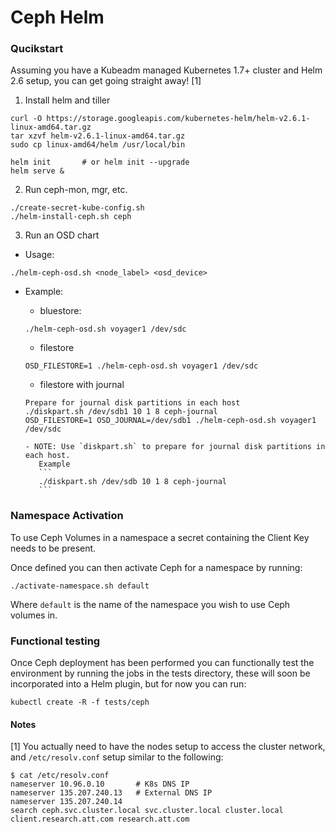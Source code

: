 # Ceph Helm

### Qucikstart

Assuming you have a Kubeadm managed Kubernetes 1.7+ cluster and Helm 2.6 setup, you can get going straight away! [1]

1. Install helm and tiller
```
curl -O https://storage.googleapis.com/kubernetes-helm/helm-v2.6.1-linux-amd64.tar.gz
tar xzvf helm-v2.6.1-linux-amd64.tar.gz 
sudo cp linux-amd64/helm /usr/local/bin

helm init       # or helm init --upgrade
helm serve &
```

2. Run ceph-mon, mgr, etc. 
```
./create-secret-kube-config.sh
./helm-install-ceph.sh ceph
```

3. Run an OSD chart
- Usage:
```
./helm-ceph-osd.sh <node_label> <osd_device>
```

- Example:
   - bluestore:
   ```
   ./helm-ceph-osd.sh voyager1 /dev/sdc
   ```

   - filestore
   ```
   OSD_FILESTORE=1 ./helm-ceph-osd.sh voyager1 /dev/sdc
   ```

   - filestore with journal
   ```
   Prepare for journal disk partitions in each host
   ./diskpart.sh /dev/sdb1 10 1 8 ceph-journal 
   OSD_FILESTORE=1 OSD_JOURNAL=/dev/sdb1 ./helm-ceph-osd.sh voyager1 /dev/sdc
   ```
      
      - NOTE: Use `diskpart.sh` to prepare for journal disk partitions in each host.
         Example
         ```
         ./diskpart.sh /dev/sdb 10 1 8 ceph-journal 
         ```
   
### Namespace Activation

To use Ceph Volumes in a namespace a secret containing the Client Key needs to be present.

Once defined you can then activate Ceph for a namespace by running:
```
./activate-namespace.sh default
```

Where `default` is the name of the namespace you wish to use Ceph volumes in.

### Functional testing

Once Ceph deployment has been performed you can functionally test the environment by running the jobs in the tests directory, these will soon be incorporated into a Helm plugin, but for now you can run:

```
kubectl create -R -f tests/ceph
```


#### Notes
[1] You actually need to have the nodes setup to access the cluster network, and `/etc/resolv.conf` setup similar to the following:
```
$ cat /etc/resolv.conf
nameserver 10.96.0.10		# K8s DNS IP
nameserver 135.207.240.13	# External DNS IP
nameserver 135.207.240.14
search ceph.svc.cluster.local svc.cluster.local cluster.local client.research.att.com research.att.com
```
